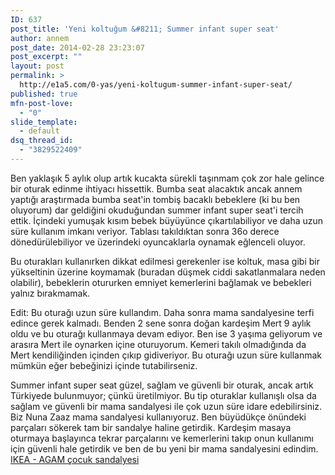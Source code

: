 ```yaml
---
ID: 637
post_title: 'Yeni koltuğum &#8211; Summer infant super seat'
author: annem
post_date: 2014-02-28 23:23:07
post_excerpt: ""
layout: post
permalink: >
  http://e1a5.com/0-yas/yeni-koltugum-summer-infant-super-seat/
published: true
mfn-post-love:
  - "0"
slide_template:
  - default
dsq_thread_id:
  - "3829522409"
---
```

Ben yaklaşık 5 aylık olup artık kucakta sürekli taşınmam çok zor hale gelince bir oturak edinme ihtiyacı hissettik. Bumba seat alacaktık ancak annem yaptığı araştırmada bumba seat'in tombiş bacaklı bebeklere (ki bu ben oluyorum) dar geldiğini okuduğundan summer infant super seat'i tercih ettik. İçindeki yumuşak kısım bebek büyüyünce çıkartılabiliyor ve daha uzun süre kullanım imkanı veriyor. Tablası takıldıktan sonra 36o derece dönedürülebiliyor ve üzerindeki oyuncaklarla oynamak eğlenceli oluyor.

Bu oturakları kullanırken dikkat edilmesi gerekenler ise koltuk, masa gibi bir yükseltinin üzerine koymamak (buradan düşmek ciddi sakatlanmalara neden olabilir), bebeklerin otururken emniyet kemerlerini bağlamak ve bebekleri yalnız bırakmamak.

Edit: Bu oturağı uzun süre kullandım. Daha sonra mama sandalyesine terfi edince gerek kalmadı. Benden 2 sene sonra doğan kardeşim Mert 9 aylık oldu ve bu oturağı kullanmaya devam ediyor. Ben ise 3 yaşıma geliyorum ve arasıra Mert ile oynarken içine oturuyorum. Kemeri takılı olmadığında da Mert kendiliğinden içinden çıkıp gidiveriyor. Bu oturağı uzun süre kullanmak mümkün eğer bebeğinizi içinde tutabilirseniz.

Summer infant super seat güzel, sağlam ve güvenli bir oturak, ancak artık Türkiyede bulunmuyor; çünkü üretilmiyor. Bu tip oturaklar kullanışlı olsa da sağlam ve güvenli bir mama sandalyesi ile çok uzun süre idare edebilirsiniz. Biz Nuna Zaaz mama sandalyesi kullanıyoruz. Ben büyüdükçe önündeki parçaları sökerek tam bir sandalye haline getirdik. Kardeşim masaya oturmaya başlayınca tekrar parçalarını ve kemerlerini takıp onun kullanımı için güvenli hale getirdik ve ben de bu yeni bir mama sandalyesini edindim. <a href="http://www.ikea.com.tr/urun-katalogu/ikea-cocuk/3-7-yas/beslenme/30253538/agam-cocuk-sandalyesi.aspx" target="_blank">IKEA - AGAM çocuk sandalyesi</a>